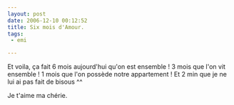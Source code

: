 ```yaml
---
layout: post
date: 2006-12-10 00:12:52
title: Six mois d'Amour.
tags:
 - emi

---
```


Et voila, ça fait 6 mois aujourd'hui qu'on est ensemble ! 3 mois que l'on vit ensemble ! 1 mois que l'on possède notre appartement ! Et 2 min que je ne lui ai pas fait de bisous ^^

Je t'aime ma chérie.
